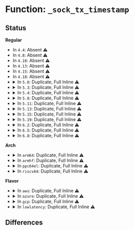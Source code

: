 # Function: <code>_sock_tx_timestamp</code>

## Status
<b>Regular</b>
<ul>
<li>
In <code>4.4</code>: Absent ⚠️
</li>
<li>
In <code>4.8</code>: Absent ⚠️
</li>
<li>
In <code>4.10</code>: Absent ⚠️
</li>
<li>
In <code>4.13</code>: Absent ⚠️
</li>
<li>
In <code>4.15</code>: Absent ⚠️
</li>
<li>
In <code>4.18</code>: Absent ⚠️
</li>
<li>
<details>
<summary>In <code>5.0</code>: Duplicate, Full Inline ⚠️</summary>

**Collision:** Static Duplication

**Inline:** Full

**Transformation:** False

**Instances:**

```
In net/ipv4/ip_output.c (ffffffff8191926c)
Location: include/net/sock.h:2399
Inline: True
Inline callers:
  - net/ipv4/ip_output.c:ip_setup_cork
```
```
In net/ipv4/tcp.c (ffffffff819253ac)
Location: include/net/sock.h:2399
Inline: True
Inline callers:
  - net/ipv4/tcp.c:tcp_tx_timestamp
```
```
In net/ipv4/raw.c (ffffffff819480bf)
Location: include/net/sock.h:2399
Inline: True
Inline callers:
  - net/ipv4/raw.c:raw_sendmsg
```
```
In net/ipv6/ip6_output.c (ffffffff81995c6d)
Location: include/net/sock.h:2399
Inline: True
Inline callers:
  - net/ipv6/ip6_output.c:ip6_setup_cork
```
```
In net/ipv6/raw.c (ffffffff819be5f9)
Location: include/net/sock.h:2399
Inline: True
Inline callers:
  - net/ipv6/raw.c:rawv6_sendmsg
```
```
In net/packet/af_packet.c (ffffffff819e7c5a)
Location: include/net/sock.h:2399
Inline: True
Inline callers:
  - net/packet/af_packet.c:packet_sendmsg
  - net/packet/af_packet.c:tpacket_snd
  - net/packet/af_packet.c:packet_sendmsg_spkt
```
</details>
</li>
<li>
<details>
<summary>In <code>5.3</code>: Duplicate, Full Inline ⚠️</summary>

**Collision:** Static Duplication

**Inline:** Full

**Transformation:** False

**Instances:**

```
In net/ipv4/ip_output.c (ffffffff8197b5a0)
Location: include/net/sock.h:2405
Inline: True
Inline callers:
  - net/ipv4/ip_output.c:ip_setup_cork
```
```
In net/ipv4/tcp.c (ffffffff8198700a)
Location: include/net/sock.h:2405
Inline: True
Inline callers:
  - net/ipv4/tcp.c:tcp_tx_timestamp
```
```
In net/ipv4/raw.c (ffffffff819ac387)
Location: include/net/sock.h:2405
Inline: True
```
```
In net/ipv6/ip6_output.c (ffffffff81a019b2)
Location: include/net/sock.h:2405
Inline: True
Inline callers:
  - net/ipv6/ip6_output.c:ip6_setup_cork
```
```
In net/ipv6/raw.c (ffffffff81a2d049)
Location: include/net/sock.h:2405
Inline: True
```
```
In net/packet/af_packet.c (ffffffff81a547ef)
Location: include/net/sock.h:2405
Inline: True
Inline callers:
  - net/packet/af_packet.c:packet_snd
  - net/packet/af_packet.c:tpacket_snd
  - net/packet/af_packet.c:packet_sendmsg_spkt
```
</details>
</li>
<li>
<details>
<summary>In <code>5.4</code>: Duplicate, Full Inline ⚠️</summary>

**Collision:** Static Duplication

**Inline:** Full

**Transformation:** False

**Instances:**

```
In net/ipv4/ip_output.c (ffffffff819b24a5)
Location: include/net/sock.h:2426
Inline: True
Inline callers:
  - net/ipv4/ip_output.c:ip_setup_cork
```
```
In net/ipv4/tcp.c (ffffffff819bd79a)
Location: include/net/sock.h:2426
Inline: True
Inline callers:
  - net/ipv4/tcp.c:tcp_tx_timestamp
```
```
In net/ipv4/raw.c (ffffffff819e2e1c)
Location: include/net/sock.h:2426
Inline: True
```
```
In net/ipv6/ip6_output.c (ffffffff81a38573)
Location: include/net/sock.h:2426
Inline: True
Inline callers:
  - net/ipv6/ip6_output.c:ip6_setup_cork
```
```
In net/ipv6/raw.c (ffffffff81a63b8a)
Location: include/net/sock.h:2426
Inline: True
Inline callers:
  - net/ipv6/raw.c:rawv6_send_hdrinc
```
```
In net/packet/af_packet.c (ffffffff81a8b3df)
Location: include/net/sock.h:2426
Inline: True
Inline callers:
  - net/packet/af_packet.c:packet_snd
  - net/packet/af_packet.c:tpacket_snd
  - net/packet/af_packet.c:packet_sendmsg_spkt
```
</details>
</li>
<li>
<details>
<summary>In <code>5.8</code>: Duplicate, Full Inline ⚠️</summary>

**Collision:** Static Duplication

**Inline:** Full

**Transformation:** False

**Instances:**

```
In net/ipv4/ip_output.c (ffffffff81a9baf5)
Location: include/net/sock.h:2478
Inline: True
Inline callers:
  - net/ipv4/ip_output.c:ip_setup_cork
```
```
In net/ipv4/tcp.c (ffffffff81aa8baa)
Location: include/net/sock.h:2478
Inline: True
Inline callers:
  - net/ipv4/tcp.c:tcp_tx_timestamp
```
```
In net/ipv4/raw.c (ffffffff81ad06fd)
Location: include/net/sock.h:2478
Inline: True
Inline callers:
  - net/ipv4/raw.c:raw_send_hdrinc
```
```
In net/ipv6/ip6_output.c (ffffffff81b2e407)
Location: include/net/sock.h:2478
Inline: True
Inline callers:
  - net/ipv6/ip6_output.c:ip6_setup_cork
```
```
In net/ipv6/raw.c (ffffffff81b5c61a)
Location: include/net/sock.h:2478
Inline: True
Inline callers:
  - net/ipv6/raw.c:rawv6_send_hdrinc
```
```
In net/packet/af_packet.c (ffffffff81b871ff)
Location: include/net/sock.h:2478
Inline: True
Inline callers:
  - net/packet/af_packet.c:packet_snd
  - net/packet/af_packet.c:tpacket_fill_skb
  - net/packet/af_packet.c:packet_sendmsg_spkt
```
</details>
</li>
<li>
<details>
<summary>In <code>5.11</code>: Duplicate, Full Inline ⚠️</summary>

**Collision:** Static Duplication

**Inline:** Full

**Transformation:** False

**Instances:**

```
In net/ipv4/ip_output.c (ffffffff81aa5955)
Location: include/net/sock.h:2499
Inline: True
Inline callers:
  - net/ipv4/ip_output.c:ip_setup_cork
```
```
In net/ipv4/tcp.c (ffffffff81ab305a)
Location: include/net/sock.h:2499
Inline: True
Inline callers:
  - net/ipv4/tcp.c:tcp_tx_timestamp
```
```
In net/ipv4/raw.c (ffffffff81adc70d)
Location: include/net/sock.h:2499
Inline: True
Inline callers:
  - net/ipv4/raw.c:raw_send_hdrinc
```
```
In net/ipv6/ip6_output.c (ffffffff81b3ce57)
Location: include/net/sock.h:2499
Inline: True
Inline callers:
  - net/ipv6/ip6_output.c:ip6_setup_cork
```
```
In net/ipv6/raw.c (ffffffff81b6ae5a)
Location: include/net/sock.h:2499
Inline: True
Inline callers:
  - net/ipv6/raw.c:rawv6_send_hdrinc
```
```
In net/packet/af_packet.c (ffffffff81b96d58)
Location: include/net/sock.h:2499
Inline: True
Inline callers:
  - net/packet/af_packet.c:packet_snd
  - net/packet/af_packet.c:tpacket_fill_skb
  - net/packet/af_packet.c:packet_sendmsg_spkt
```
</details>
</li>
<li>
<details>
<summary>In <code>5.13</code>: Duplicate, Full Inline ⚠️</summary>

**Collision:** Static Duplication

**Inline:** Full

**Transformation:** False

**Instances:**

```
In net/ipv4/ip_output.c (ffffffff81a91095)
Location: include/net/sock.h:2535
Inline: True
Inline callers:
  - net/ipv4/ip_output.c:ip_setup_cork
```
```
In net/ipv4/tcp.c (ffffffff81a9e2ba)
Location: include/net/sock.h:2535
Inline: True
Inline callers:
  - net/ipv4/tcp.c:tcp_tx_timestamp
```
```
In net/ipv4/raw.c (ffffffff81ac7758)
Location: include/net/sock.h:2535
Inline: True
Inline callers:
  - net/ipv4/raw.c:raw_send_hdrinc
```
```
In net/ipv6/ip6_output.c (ffffffff81b2a2b7)
Location: include/net/sock.h:2535
Inline: True
Inline callers:
  - net/ipv6/ip6_output.c:ip6_setup_cork
```
```
In net/ipv6/raw.c (ffffffff81b59165)
Location: include/net/sock.h:2535
Inline: True
Inline callers:
  - net/ipv6/raw.c:rawv6_send_hdrinc
```
```
In net/packet/af_packet.c (ffffffff81b85d5b)
Location: include/net/sock.h:2535
Inline: True
Inline callers:
  - net/packet/af_packet.c:packet_snd
  - net/packet/af_packet.c:tpacket_fill_skb
  - net/packet/af_packet.c:packet_sendmsg_spkt
```
</details>
</li>
<li>
<details>
<summary>In <code>5.15</code>: Duplicate, Full Inline ⚠️</summary>

**Collision:** Static Duplication

**Inline:** Full

**Transformation:** False

**Instances:**

```
In net/ipv4/ip_output.c (ffffffff81b4be25)
Location: include/net/sock.h:2594
Inline: True
Inline callers:
  - net/ipv4/ip_output.c:ip_setup_cork
```
```
In net/ipv4/tcp.c (ffffffff81b59c0a)
Location: include/net/sock.h:2594
Inline: True
Inline callers:
  - net/ipv4/tcp.c:tcp_tx_timestamp
```
```
In net/ipv4/raw.c (ffffffff81b85fa1)
Location: include/net/sock.h:2594
Inline: True
Inline callers:
  - net/ipv4/raw.c:raw_send_hdrinc
```
```
In net/ipv6/ip6_output.c (ffffffff81befe92)
Location: include/net/sock.h:2594
Inline: True
Inline callers:
  - net/ipv6/ip6_output.c:ip6_setup_cork
```
```
In net/ipv6/raw.c (ffffffff81c20752)
Location: include/net/sock.h:2594
Inline: True
Inline callers:
  - net/ipv6/raw.c:rawv6_send_hdrinc
```
```
In net/packet/af_packet.c (ffffffff81c52101)
Location: include/net/sock.h:2594
Inline: True
Inline callers:
  - net/packet/af_packet.c:packet_snd
  - net/packet/af_packet.c:tpacket_fill_skb
  - net/packet/af_packet.c:packet_sendmsg_spkt
```
</details>
</li>
<li>
<details>
<summary>In <code>5.19</code>: Duplicate, Full Inline ⚠️</summary>

**Collision:** Static Duplication

**Inline:** Full

**Transformation:** False

**Instances:**

```
In net/ipv4/ip_output.c (ffffffff81cd9555)
Location: include/net/sock.h:2718
Inline: True
Inline callers:
  - net/ipv4/ip_output.c:ip_setup_cork
```
```
In net/ipv4/tcp.c (ffffffff81ce8131)
Location: include/net/sock.h:2718
Inline: True
Inline callers:
  - net/ipv4/tcp.c:tcp_tx_timestamp
```
```
In net/ipv4/raw.c (ffffffff81d168f3)
Location: include/net/sock.h:2718
Inline: True
Inline callers:
  - net/ipv4/raw.c:raw_send_hdrinc
```
```
In net/ipv6/ip6_output.c (ffffffff81d87f27)
Location: include/net/sock.h:2718
Inline: True
Inline callers:
  - net/ipv6/ip6_output.c:ip6_setup_cork
```
```
In net/ipv6/raw.c (ffffffff81dbd4d7)
Location: include/net/sock.h:2718
Inline: True
Inline callers:
  - net/ipv6/raw.c:rawv6_send_hdrinc
```
```
In net/packet/af_packet.c (ffffffff81df413a)
Location: include/net/sock.h:2718
Inline: True
Inline callers:
  - net/packet/af_packet.c:packet_snd
  - net/packet/af_packet.c:tpacket_fill_skb
  - net/packet/af_packet.c:packet_sendmsg_spkt
```
</details>
</li>
<li>
<details>
<summary>In <code>6.2</code>: Duplicate, Full Inline ⚠️</summary>

**Collision:** Static Duplication

**Inline:** Full

**Transformation:** False

**Instances:**

```
In net/ipv4/ip_output.c (ffffffff81e99cb4)
Location: include/net/sock.h:2764
Inline: True
Inline callers:
  - net/ipv4/ip_output.c:ip_setup_cork
```
```
In net/ipv4/tcp.c (ffffffff81eaca61)
Location: include/net/sock.h:2764
Inline: True
Inline callers:
  - net/ipv4/tcp.c:tcp_tx_timestamp
```
```
In net/ipv4/raw.c (ffffffff81edd0a2)
Location: include/net/sock.h:2764
Inline: True
Inline callers:
  - net/ipv4/raw.c:raw_send_hdrinc
```
```
In net/ipv6/ip6_output.c (ffffffff81f55cc3)
Location: include/net/sock.h:2764
Inline: True
Inline callers:
  - net/ipv6/ip6_output.c:ip6_setup_cork
```
```
In net/ipv6/raw.c (ffffffff81f8da16)
Location: include/net/sock.h:2764
Inline: True
Inline callers:
  - net/ipv6/raw.c:rawv6_send_hdrinc
```
```
In net/packet/af_packet.c (ffffffff81fc8f68)
Location: include/net/sock.h:2764
Inline: True
Inline callers:
  - net/packet/af_packet.c:packet_snd
  - net/packet/af_packet.c:tpacket_fill_skb
  - net/packet/af_packet.c:packet_sendmsg_spkt
```
</details>
</li>
<li>
<details>
<summary>In <code>6.5</code>: Duplicate, Full Inline ⚠️</summary>

**Collision:** Static Duplication

**Inline:** Full

**Transformation:** False

**Instances:**

```
In net/ipv4/ip_output.c (ffffffff81ef8624)
Location: include/net/sock.h:2752
Inline: True
```
```
In net/ipv4/tcp.c (ffffffff81f0cf6e)
Location: include/net/sock.h:2752
Inline: True
Inline callers:
  - net/ipv4/tcp.c:tcp_sendmsg_locked
```
```
In net/ipv4/raw.c (ffffffff81f3c2f2)
Location: include/net/sock.h:2752
Inline: True
Inline callers:
  - net/ipv4/raw.c:raw_send_hdrinc
```
```
In net/ipv6/ip6_output.c (ffffffff81fb569b)
Location: include/net/sock.h:2752
Inline: True
Inline callers:
  - net/ipv6/ip6_output.c:ip6_setup_cork
```
```
In net/ipv6/raw.c (ffffffff81fee1f2)
Location: include/net/sock.h:2752
Inline: True
Inline callers:
  - net/ipv6/raw.c:rawv6_send_hdrinc
```
```
In net/packet/af_packet.c (ffffffff820298ff)
Location: include/net/sock.h:2752
Inline: True
Inline callers:
  - net/packet/af_packet.c:packet_snd
  - net/packet/af_packet.c:tpacket_fill_skb
  - net/packet/af_packet.c:packet_sendmsg_spkt
```
</details>
</li>
<li>
<details>
<summary>In <code>6.8</code>: Duplicate, Full Inline ⚠️</summary>

**Collision:** Static Duplication

**Inline:** Full

**Transformation:** False

**Instances:**

```
In net/ipv4/ip_output.c (ffffffff81fbc533)
Location: include/net/sock.h:2743
Inline: True
```
```
In net/ipv4/tcp.c (ffffffff81fd106e)
Location: include/net/sock.h:2743
Inline: True
Inline callers:
  - net/ipv4/tcp.c:tcp_sendmsg_locked
```
```
In net/ipv4/raw.c (ffffffff8200241c)
Location: include/net/sock.h:2743
Inline: True
Inline callers:
  - net/ipv4/raw.c:raw_send_hdrinc
```
```
In net/ipv6/ip6_output.c (ffffffff82082d89)
Location: include/net/sock.h:2743
Inline: True
Inline callers:
  - net/ipv6/ip6_output.c:ip6_setup_cork
```
```
In net/ipv6/raw.c (ffffffff820bbdc2)
Location: include/net/sock.h:2743
Inline: True
Inline callers:
  - net/ipv6/raw.c:rawv6_send_hdrinc
```
```
In net/packet/af_packet.c (ffffffff820f93c9)
Location: include/net/sock.h:2743
Inline: True
Inline callers:
  - net/packet/af_packet.c:packet_snd
  - net/packet/af_packet.c:tpacket_fill_skb
  - net/packet/af_packet.c:packet_sendmsg_spkt
```
</details>
</li>
</ul>
<b>Arch</b>
<ul>
<li>
<details>
<summary>In <code>arm64</code>: Duplicate, Full Inline ⚠️</summary>

**Collision:** Static Duplication

**Inline:** Full

**Transformation:** False

**Instances:**

```
In net/ipv4/ip_output.c (ffff800010c6201c)
Location: include/net/sock.h:2426
Inline: True
Inline callers:
  - net/ipv4/ip_output.c:ip_setup_cork
```
```
In net/ipv4/tcp.c (ffff800010c6f30c)
Location: include/net/sock.h:2426
Inline: True
Inline callers:
  - net/ipv4/tcp.c:tcp_tx_timestamp
```
```
In net/ipv4/raw.c (ffff800010c97bf8)
Location: include/net/sock.h:2426
Inline: True
```
```
In net/ipv6/ip6_output.c (ffff800010cf8af8)
Location: include/net/sock.h:2426
Inline: True
Inline callers:
  - net/ipv6/ip6_output.c:ip6_setup_cork
```
```
In net/ipv6/raw.c (ffff800010d29c38)
Location: include/net/sock.h:2426
Inline: True
Inline callers:
  - net/ipv6/raw.c:rawv6_send_hdrinc
```
```
In net/packet/af_packet.c (ffff800010d59f04)
Location: include/net/sock.h:2426
Inline: True
Inline callers:
  - net/packet/af_packet.c:packet_snd
  - net/packet/af_packet.c:tpacket_snd
  - net/packet/af_packet.c:packet_sendmsg_spkt
```
</details>
</li>
<li>
<details>
<summary>In <code>armhf</code>: Duplicate, Full Inline ⚠️</summary>

**Collision:** Static Duplication

**Inline:** Full

**Transformation:** False

**Instances:**

```
In net/ipv4/ip_output.c (c0d71a4c)
Location: include/net/sock.h:2426
Inline: True
Inline callers:
  - net/ipv4/ip_output.c:ip_setup_cork
```
```
In net/ipv4/tcp.c (c0d7e500)
Location: include/net/sock.h:2426
Inline: True
Inline callers:
  - net/ipv4/tcp.c:tcp_tx_timestamp
```
```
In net/ipv4/raw.c (c0da59f0)
Location: include/net/sock.h:2426
Inline: True
Inline callers:
  - net/ipv4/raw.c:raw_send_hdrinc
```
```
In net/ipv6/ip6_output.c (c0e0021c)
Location: include/net/sock.h:2426
Inline: True
Inline callers:
  - net/ipv6/ip6_output.c:ip6_setup_cork
```
```
In net/ipv6/raw.c (c0e2d9dc)
Location: include/net/sock.h:2426
Inline: True
Inline callers:
  - net/ipv6/raw.c:rawv6_send_hdrinc
```
```
In net/packet/af_packet.c (c0e5897c)
Location: include/net/sock.h:2426
Inline: True
Inline callers:
  - net/packet/af_packet.c:packet_snd
  - net/packet/af_packet.c:tpacket_snd
  - net/packet/af_packet.c:packet_sendmsg_spkt
```
</details>
</li>
<li>
<details>
<summary>In <code>ppc64el</code>: Duplicate, Full Inline ⚠️</summary>

**Collision:** Static Duplication

**Inline:** Full

**Transformation:** False

**Instances:**

```
In net/ipv4/ip_output.c (c000000000d66640)
Location: include/net/sock.h:2426
Inline: True
Inline callers:
  - net/ipv4/ip_output.c:ip_setup_cork
```
```
In net/ipv4/tcp.c (c000000000d76034)
Location: include/net/sock.h:2426
Inline: True
Inline callers:
  - net/ipv4/tcp.c:tcp_tx_timestamp
```
```
In net/ipv4/raw.c (c000000000da8b50)
Location: include/net/sock.h:2426
Inline: True
```
```
In net/ipv6/ip6_output.c (c000000000e21cd8)
Location: include/net/sock.h:2426
Inline: True
Inline callers:
  - net/ipv6/ip6_output.c:ip6_setup_cork
```
```
In net/ipv6/raw.c (c000000000e5aa50)
Location: include/net/sock.h:2426
Inline: True
Inline callers:
  - net/ipv6/raw.c:rawv6_send_hdrinc
```
```
In net/packet/af_packet.c (c000000000e9417c)
Location: include/net/sock.h:2426
Inline: True
Inline callers:
  - net/packet/af_packet.c:packet_snd
  - net/packet/af_packet.c:tpacket_snd
  - net/packet/af_packet.c:packet_sendmsg_spkt
```
</details>
</li>
<li>
<details>
<summary>In <code>riscv64</code>: Duplicate, Full Inline ⚠️</summary>

**Collision:** Static Duplication

**Inline:** Full

**Transformation:** False

**Instances:**

```
In net/ipv4/ip_output.c (ffffffe0007caa5e)
Location: include/net/sock.h:2426
Inline: True
Inline callers:
  - net/ipv4/ip_output.c:ip_setup_cork
```
```
In net/ipv4/tcp.c (ffffffe0007d46ea)
Location: include/net/sock.h:2426
Inline: True
Inline callers:
  - net/ipv4/tcp.c:tcp_tx_timestamp
```
```
In net/ipv4/raw.c (ffffffe0007f6050)
Location: include/net/sock.h:2426
Inline: True
```
```
In net/ipv6/ip6_output.c (ffffffe000844818)
Location: include/net/sock.h:2426
Inline: True
Inline callers:
  - net/ipv6/ip6_output.c:ip6_setup_cork
```
```
In net/ipv6/raw.c (ffffffe00086a464)
Location: include/net/sock.h:2426
Inline: True
Inline callers:
  - net/ipv6/raw.c:rawv6_send_hdrinc
```
```
In net/packet/af_packet.c (ffffffe00088fe00)
Location: include/net/sock.h:2426
Inline: True
Inline callers:
  - net/packet/af_packet.c:packet_snd
  - net/packet/af_packet.c:tpacket_snd
  - net/packet/af_packet.c:packet_sendmsg_spkt
```
</details>
</li>
</ul>
<b>Flavor</b>
<ul>
<li>
<details>
<summary>In <code>aws</code>: Duplicate, Full Inline ⚠️</summary>

**Collision:** Static Duplication

**Inline:** Full

**Transformation:** False

**Instances:**

```
In net/ipv4/ip_output.c (ffffffff81952315)
Location: include/net/sock.h:2426
Inline: True
Inline callers:
  - net/ipv4/ip_output.c:ip_setup_cork
```
```
In net/ipv4/tcp.c (ffffffff8195d60a)
Location: include/net/sock.h:2426
Inline: True
Inline callers:
  - net/ipv4/tcp.c:tcp_tx_timestamp
```
```
In net/ipv4/raw.c (ffffffff81982c8c)
Location: include/net/sock.h:2426
Inline: True
```
```
In net/ipv6/ip6_output.c (ffffffff819d7c03)
Location: include/net/sock.h:2426
Inline: True
Inline callers:
  - net/ipv6/ip6_output.c:ip6_setup_cork
```
```
In net/ipv6/raw.c (ffffffff81a0321a)
Location: include/net/sock.h:2426
Inline: True
Inline callers:
  - net/ipv6/raw.c:rawv6_send_hdrinc
```
```
In net/packet/af_packet.c (ffffffff81a2aa6f)
Location: include/net/sock.h:2426
Inline: True
Inline callers:
  - net/packet/af_packet.c:packet_snd
  - net/packet/af_packet.c:tpacket_snd
  - net/packet/af_packet.c:packet_sendmsg_spkt
```
</details>
</li>
<li>
<details>
<summary>In <code>azure</code>: Duplicate, Full Inline ⚠️</summary>

**Collision:** Static Duplication

**Inline:** Full

**Transformation:** False

**Instances:**

```
In net/ipv4/ip_output.c (ffffffff8190be05)
Location: include/net/sock.h:2426
Inline: True
Inline callers:
  - net/ipv4/ip_output.c:ip_setup_cork
```
```
In net/ipv4/tcp.c (ffffffff819170fa)
Location: include/net/sock.h:2426
Inline: True
Inline callers:
  - net/ipv4/tcp.c:tcp_tx_timestamp
```
```
In net/ipv4/raw.c (ffffffff8193c74c)
Location: include/net/sock.h:2426
Inline: True
```
```
In net/ipv6/ip6_output.c (ffffffff819949c3)
Location: include/net/sock.h:2426
Inline: True
Inline callers:
  - net/ipv6/ip6_output.c:ip6_setup_cork
```
```
In net/ipv6/raw.c (ffffffff819bffda)
Location: include/net/sock.h:2426
Inline: True
Inline callers:
  - net/ipv6/raw.c:rawv6_send_hdrinc
```
```
In net/packet/af_packet.c (ffffffff819e7c5f)
Location: include/net/sock.h:2426
Inline: True
Inline callers:
  - net/packet/af_packet.c:packet_snd
  - net/packet/af_packet.c:tpacket_snd
  - net/packet/af_packet.c:packet_sendmsg_spkt
```
</details>
</li>
<li>
<details>
<summary>In <code>gcp</code>: Duplicate, Full Inline ⚠️</summary>

**Collision:** Static Duplication

**Inline:** Full

**Transformation:** False

**Instances:**

```
In net/ipv4/ip_output.c (ffffffff819bcae5)
Location: include/net/sock.h:2426
Inline: True
Inline callers:
  - net/ipv4/ip_output.c:ip_setup_cork
```
```
In net/ipv4/tcp.c (ffffffff819c7dda)
Location: include/net/sock.h:2426
Inline: True
Inline callers:
  - net/ipv4/tcp.c:tcp_tx_timestamp
```
```
In net/ipv4/raw.c (ffffffff819ed45c)
Location: include/net/sock.h:2426
Inline: True
```
```
In net/ipv6/ip6_output.c (ffffffff81a42683)
Location: include/net/sock.h:2426
Inline: True
Inline callers:
  - net/ipv6/ip6_output.c:ip6_setup_cork
```
```
In net/ipv6/raw.c (ffffffff81a6dc9a)
Location: include/net/sock.h:2426
Inline: True
Inline callers:
  - net/ipv6/raw.c:rawv6_send_hdrinc
```
```
In net/packet/af_packet.c (ffffffff81a9661f)
Location: include/net/sock.h:2426
Inline: True
Inline callers:
  - net/packet/af_packet.c:packet_snd
  - net/packet/af_packet.c:tpacket_snd
  - net/packet/af_packet.c:packet_sendmsg_spkt
```
</details>
</li>
<li>
<details>
<summary>In <code>lowlatency</code>: Duplicate, Full Inline ⚠️</summary>

**Collision:** Static Duplication

**Inline:** Full

**Transformation:** False

**Instances:**

```
In net/ipv4/ip_output.c (ffffffff819c63f5)
Location: include/net/sock.h:2426
Inline: True
Inline callers:
  - net/ipv4/ip_output.c:ip_setup_cork
```
```
In net/ipv4/tcp.c (ffffffff819d192a)
Location: include/net/sock.h:2426
Inline: True
Inline callers:
  - net/ipv4/tcp.c:tcp_tx_timestamp
```
```
In net/ipv4/raw.c (ffffffff819f733c)
Location: include/net/sock.h:2426
Inline: True
```
```
In net/ipv6/ip6_output.c (ffffffff81a4e313)
Location: include/net/sock.h:2426
Inline: True
Inline callers:
  - net/ipv6/ip6_output.c:ip6_setup_cork
```
```
In net/ipv6/raw.c (ffffffff81a7a2ba)
Location: include/net/sock.h:2426
Inline: True
Inline callers:
  - net/ipv6/raw.c:rawv6_send_hdrinc
```
```
In net/packet/af_packet.c (ffffffff81aa3299)
Location: include/net/sock.h:2426
Inline: True
Inline callers:
  - net/packet/af_packet.c:packet_snd
  - net/packet/af_packet.c:tpacket_snd
  - net/packet/af_packet.c:packet_sendmsg_spkt
```
</details>
</li>
</ul>

## Differences
